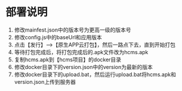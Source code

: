 
# 部署说明
1. 修改mainfest.json中的版本号为更高一级的版本号
2. 修改config.js中的baseUrl和应用版本
3. 点击【发行】-->【原生APP云打包】，然后一路点下去，直到开始打包
4. 等待打包完成后，将打包完成后的.apk文件改为hcms.apk
5. 复制hcms.apk到【hcms项目】的docker目录
6. 修改docker目录下的version.json中的version为最新的版本
6. 修改docker目录下的upload.bat，然后运行upload.bat将hcms.apk和version.json上传到服务器